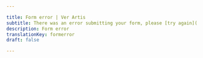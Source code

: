 ```yaml
---

title: Form error | Ver Artis
subtitle: There was an error submitting your form, please [try again](../contact/).
description: Form error
translationKey: formerror
draft: false

---
```

